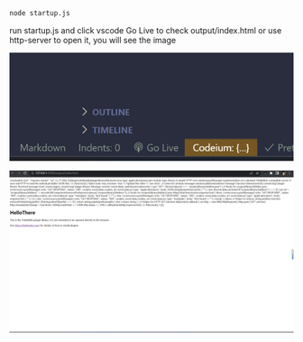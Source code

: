 ```bash
node startup.js
```

run startup.js and click vscode Go Live to check output/index.html or use http-server to open it, you will see the image

![Alt text](image-1.png)

![Alt text](image.png)
